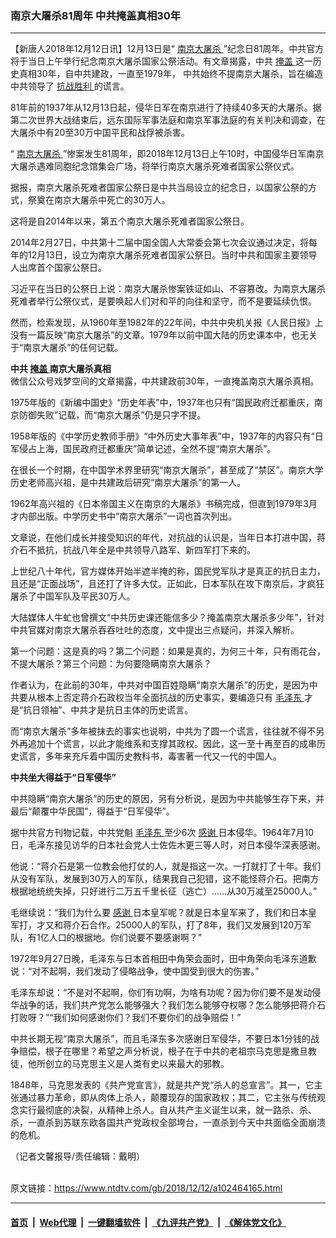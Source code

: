 ### 南京大屠杀81周年  中共掩盖真相30年
------------------------

<div class="post_content">
 <p>
  【新唐人2018年12月12日讯】12月13日是“
  <a href="https://www.ntdtv.com/gb/南京大屠杀.htm">
   南京大屠杀
  </a>
  ”纪念日81周年。中共官方将于当日上午举行纪念南京大屠杀国家公祭活动。有文章揭露，中共
  <a href="https://www.ntdtv.com/gb/掩盖.htm">
   掩盖
  </a>
  这一历史真相30年，自中共建政，一直至1979年， 中共始终不提南京大屠杀，旨在编造中共领导了
  <a href="https://www.ntdtv.com/gb/抗战胜利.htm">
   抗战胜利
  </a>
  的谎言。
 </p>
 <p>
  81年前的1937年从12月13日起，侵华日军在南京进行了持续40多天的大屠杀。据第二次世界大战结束后，远东国际军事法庭和南京军事法庭的有关判决和调查，在大屠杀中有20至30万中国平民和战俘被杀害。
 </p>
 <p>
  “
  <a href="https://www.ntdtv.com/gb/南京大屠杀.htm">
   南京大屠杀
  </a>
  ”惨案发生81周年，即2018年12月13日上午10时，中国侵华日军南京大屠杀遇难同胞纪念馆集会广场，将举行南京大屠杀死难者国家公祭仪式。
 </p>
 <p>
  据报，南京大屠杀死难者国家公祭日是中共当局设立的纪念日，以国家公祭的方式，祭奠在南京大屠杀中死亡的30万人。
 </p>
 <p>
  这将是自2014年以来，第五个南京大屠杀死难者国家公祭日。
 </p>
 <p>
  2014年2月27日，中共第十二届中国全国人大常委会第七次会议通过决定，将每年的12月13日，设立为南京大屠杀死难者国家公祭日。当时中共和国家主要领导人出席首个国家公祭日。
 </p>
 <p>
  习近平在当日的公祭日上说：南京大屠杀惨案铁证如山、不容篡改。为南京大屠杀死难者举行公祭仪式，是要唤起人们对和平的向往和坚守，而不是要延续仇恨。
 </p>
 <p>
  然而，检索发现，从1960年至1982年的22年间，中共中央机关报《人民日报》上没有一篇反映“南京大屠杀”的文章。1979年以前中国大陆的历史课本中，也无关于“南京大屠杀”的任何记载。
 </p>
 <p>
  <strong>
   中共
   <a href="https://www.ntdtv.com/gb/掩盖.htm">
    掩盖
   </a>
   南京大屠杀真相
  </strong>
  <br>
   微信公众号戏梦空间的文章揭露，中共建政前30年，一直掩盖南京大屠杀真相。
  </br>
 </p>
 <p>
  1975年版的《新编中国史》“历史年表”中，1937年也只有“国民政府迁都重庆，南京防御失败”记载，而“南京大屠杀”仍是只字不提。
 </p>
 <p>
  1958年版的《中学历史教师手册》“中外历史大事年表”中，1937年的内容只有“日军侵占上海，国民政府迁都重庆”简单记述，全然不提“南京大屠杀”。
 </p>
 <p>
  在很长一个时期，在中国学术界里研究“南京大屠杀”，甚至成了“禁区”。南京大学历史老师高兴祖，是中共建政后研究“南京大屠杀”的第一人。
 </p>
 <p>
  1962年高兴祖的《日本帝国主义在南京的大屠杀》书稿完成，但直到1979年3月才内部出版。中学历史书中“南京大屠杀”一词也首次列出。
 </p>
 <p>
  文章说，在他们成长并接受知识的年代，对抗战的认识是，当年日本打进中国，蒋介石不抵抗，抗战八年全是中共领导八路军、新四军打下来的。
 </p>
 <p>
  上世纪八十年代，官方媒体开始半遮半掩的称，国民党军队才是真正的抗日主力，且还是“正面战场”，且还打了许多大仗。正如此，日本军队在攻下南京后，才疯狂屠杀了中国军队及平民30万人。
 </p>
 <p>
  大陆媒体人牛虻也曾撰文“中共历史课还能信多少？掩盖南京大屠杀多少年”，针对中共官媒对南京大屠杀吞吞吐吐的态度，文中提出三点疑问，并深入解析。
 </p>
 <p>
  第一个问题：这是真的吗？第二个问题：如果是真的，为何三十年，只有雨花台，不提大屠杀？第三个问题：为何要隐瞒南京大屠杀？
 </p>
 <p>
  作者认为，在此前的30年，中共对中国百姓隐瞒“南京大屠杀”的历史，是因为中共要从根本上否定蒋介石政权当年全面抗战的历史事实，要编造只有
  <a href="https://www.ntdtv.com/gb/毛泽东.htm">
   毛泽东
  </a>
  才是“抗日领袖”、中共才是抗日主体的历史谎言。
 </p>
 <p>
  而“南京大屠杀”多年被抹去的事实也说明，中共为了圆一个谎言，往往就不得不另外再追加十个谎言，以此才能维系和支撑其政权。因此，这一至十再至百的成串历史谎言，多年来充斥着中国历史教科书，毒害著一代又一代的中国人。
 </p>
 <p>
  <strong>
   中共坐大得益于“日军侵华”
  </strong>
 </p>
 <p>
  中共隐瞒“南京大屠杀”的历史的原因，另有分析说，是因为中共能够生存下来，并最后“颠覆中华民国”，得益于“日军侵华”。
 </p>
 <p>
  据中共官方刊物记载，中共党魁
  <a href="https://www.ntdtv.com/gb/毛泽东.htm">
   毛泽东
  </a>
  至少6次
  <a href="https://www.ntdtv.com/gb/感谢.htm">
   感谢
  </a>
  日本侵华。1964年7月10日，毛泽东接见访华的日本社会党人士佐佐木更三等人时，对日本侵华深表感谢。
 </p>
 <p>
  他说：“蒋介石是第一位教会他打仗的人，就是指这一次。一打就打了十年。我们从没有军队，发展到30万人的军队，结果我自己犯错，这不能怪蒋介石。把南方根据地统统失掉，只好进行二万五千里长征（逃亡）……从30万减至25000人。”
 </p>
 <p>
  毛继续说：“我们为什么要
  <a href="https://www.ntdtv.com/gb/感谢.htm">
   感谢
  </a>
  日本皇军呢？就是日本皇军来了，我们和日本皇军打，才又和蒋介石合作。25000人的军队，打了8年，我们又发展到120万军队，有1亿人口的根据地。你们说要不要感谢啊？”
 </p>
 <p>
  1972年9月27日晚，毛泽东与日本首相田中角荣会面时，田中角荣向毛泽东道歉说：“对不起啊，我们发动了侵略战争，使中国受到很大的伤害。”
 </p>
 <p>
  毛泽东却说：“不是对不起啊，你们有功啊，为啥有功呢？因为你们要不是发动侵华战争的话，我们共产党怎么能够强大？我们怎么能够夺权哪？怎么能够把蒋介石打败呀？”“我们如何感谢你们？我们不要你们的战争赔偿！”
 </p>
 <p>
  中共长期无视“南京大屠杀”，而且毛泽东多次感谢日军侵华，不要日本1分钱的战争赔偿，根子在哪里？希望之声分析说，根子在于中共的老祖宗马克思是撒旦教徒，他所创立的马克思主义是人类有史以来最大的邪教。
 </p>
 <p>
  1848年，马克思发表的《共产党宣言》，就是共产党“杀人的总宣言”。其一，它主张通过暴力革命，即从肉体上杀人，颠覆现存的国家政权；其二，它主张与传统观念实行最彻底的决裂，从精神上杀人。自从共产主义诞生以来，就一路杀、杀、杀，一直杀到苏联东欧各国共产党政权全部垮台，一直杀到今天中共面临全面崩溃的危机。
 </p>
 <p>
  （记者文馨报导/责任编辑：戴明）
 </p>
 <div class="single_ad">
 </div>
</div>

<br/>原文链接：https://www.ntdtv.com/gb/2018/12/12/a102464165.html


------------------------
#### [首页](https://github.com/gfw-breaker/banned-news/blob/master/README.md) &nbsp;|&nbsp; [Web代理](https://github.com/labour-camp/helloworld) &nbsp;|&nbsp; [一键翻墙软件](https://github.com/gfw-breaker/nogfw/blob/master/README.md) &nbsp;|&nbsp; [《九评共产党》](https://github.com/gfw-breaker/9ping.md/blob/master/README.md#九评之一评共产党是什么) &nbsp;|&nbsp; [《解体党文化》](https://github.com/gfw-breaker/jtdwh.md/blob/master/README.md#绪论)

